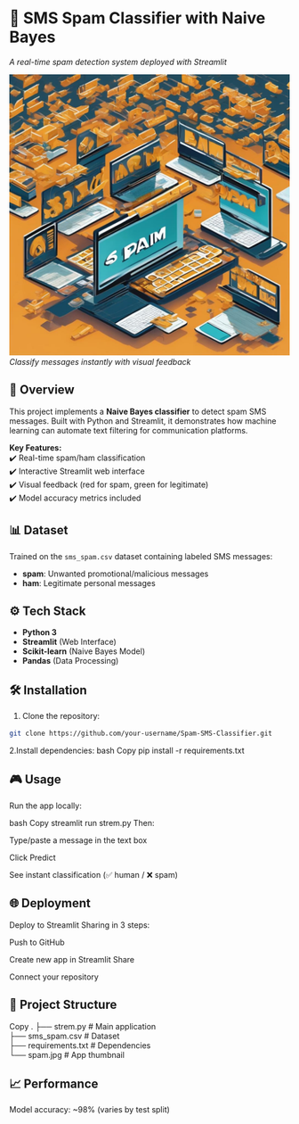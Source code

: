 # 📱 SMS Spam Classifier with Naive Bayes  
*A real-time spam detection system deployed with Streamlit*  

![Demo](spam.jpg)  
*Classify messages instantly with visual feedback*  

## 🚀 Overview  
This project implements a **Naive Bayes classifier** to detect spam SMS messages. Built with Python and Streamlit, it demonstrates how machine learning can automate text filtering for communication platforms.  

**Key Features:**  
✔️ Real-time spam/ham classification  
✔️ Interactive Streamlit web interface  
✔️ Visual feedback (red for spam, green for legitimate)  
✔️ Model accuracy metrics included  

## 📊 Dataset  
Trained on the `sms_spam.csv` dataset containing labeled SMS messages:  
- **spam**: Unwanted promotional/malicious messages  
- **ham**: Legitimate personal messages  

## ⚙️ Tech Stack  
- **Python 3**  
- **Streamlit** (Web Interface)  
- **Scikit-learn** (Naive Bayes Model)  
- **Pandas** (Data Processing)  

## 🛠️ Installation  
1. Clone the repository:  
```bash
git clone https://github.com/your-username/Spam-SMS-Classifier.git
```
2.Install dependencies:
bash
Copy
pip install -r requirements.txt


## 🎮 Usage
Run the app locally:

bash
Copy
streamlit run strem.py
Then:

Type/paste a message in the text box

Click Predict

See instant classification (✅ human / ❌ spam)

## 🌐 Deployment
Deploy to Streamlit Sharing in 3 steps:

Push to GitHub

Create new app in Streamlit Share

Connect your repository

## 📌 Project Structure
Copy
.
├── strem.py             # Main application                                  
├── sms_spam.csv         # Dataset                                     
├── requirements.txt     # Dependencies                                          
└── spam.jpg             # App thumbnail                              
## 📈 Performance
Model accuracy: ~98% (varies by test split)

